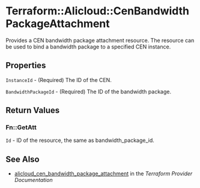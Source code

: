 # Terraform::Alicloud::CenBandwidthPackageAttachment

Provides a CEN bandwidth package attachment resource. The resource can be used to bind a bandwidth package to a specified CEN instance.

## Properties

`InstanceId` - (Required) The ID of the CEN.

`BandwidthPackageId` - (Required) The ID of the bandwidth package.


## Return Values

### Fn::GetAtt

`Id` - ID of the resource, the same as bandwidth_package_id.

## See Also

* [alicloud_cen_bandwidth_package_attachment](https://www.terraform.io/docs/providers/alicloud/r/cen_bandwidth_package_attachment.html) in the _Terraform Provider Documentation_
